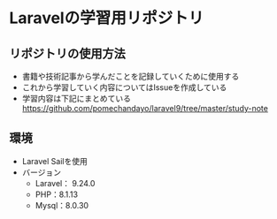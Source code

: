 # Laravelの学習用リポジトリ
## リポジトリの使用方法
* 書籍や技術記事から学んだことを記録していくために使用する
* これから学習していく内容についてはIssueを作成している
* 学習内容は下記にまとめている
https://github.com/pomechandayo/laravel9/tree/master/study-note
## 環境
* Laravel Sailを使用
* バージョン
  * Laravel： 9.24.0
  * PHP：8.1.13
  * Mysql：8.0.30